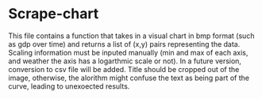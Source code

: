 # Scrape-chart
This file contains a function that takes in a visual chart in bmp format (such as gdp over time) and returns a list of (x,y) pairs representing the data. Scaling information must be inputed manually (min and max of each axis, and weather the axis has a logarthmic scale or not). In a future version, conversion to csv file will be added.
Title should be cropped out of the image, otherwise, the alorithm might confuse the text as being part of the curve, leading to unexoected results.
